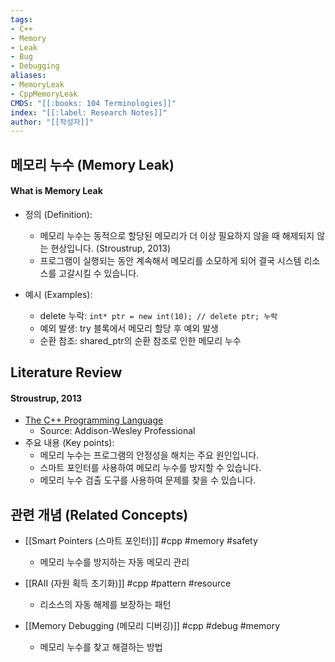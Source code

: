 ```yaml
---
tags:
- C++
- Memory
- Leak
- Bug
- Debugging
aliases:
- MemoryLeak
- CppMemoryLeak
CMDS: "[[:books: 104 Terminologies]]" 
index: "[[:label: Research Notes]]"
author: "[[작성자]]" 
---
```


## 메모리 누수 (Memory Leak)

#### What is Memory Leak

- 정의 (Definition):
	- 메모리 누수는 동적으로 할당된 메모리가 더 이상 필요하지 않을 때 해제되지 않는 현상입니다. (Stroustrup, 2013)
	- 프로그램이 실행되는 동안 계속해서 메모리를 소모하게 되어 결국 시스템 리소스를 고갈시킬 수 있습니다.

- 예시 (Examples):
	- delete 누락: `int* ptr = new int(10); // delete ptr; 누락`
	- 예외 발생: try 블록에서 메모리 할당 후 예외 발생
	- 순환 참조: shared_ptr의 순환 참조로 인한 메모리 누수

## Literature Review

#### Stroustrup, 2013
- [The C++ Programming Language](https://www.stroustrup.com/4th.html)
	- Source: Addison-Wesley Professional
- 주요 내용 (Key points):
	- 메모리 누수는 프로그램의 안정성을 해치는 주요 원인입니다.
	- 스마트 포인터를 사용하여 메모리 누수를 방지할 수 있습니다.
	- 메모리 누수 검출 도구를 사용하여 문제를 찾을 수 있습니다.

## 관련 개념 (Related Concepts)

- [[Smart Pointers (스마트 포인터)]] #cpp #memory #safety
	- 메모리 누수를 방지하는 자동 메모리 관리

- [[RAII (자원 획득 초기화)]] #cpp #pattern #resource
	- 리소스의 자동 해제를 보장하는 패턴

- [[Memory Debugging (메모리 디버깅)]] #cpp #debug #memory
	- 메모리 누수를 찾고 해결하는 방법 